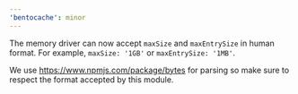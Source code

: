 ```yaml
---
'bentocache': minor
---
```


The memory driver can now accept `maxSize` and `maxEntrySize` in human format. For example, `maxSize: '1GB'` or `maxEntrySize: '1MB'`.

We use https://www.npmjs.com/package/bytes for parsing so make sure to respect the format accepted by this module.
